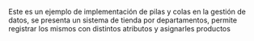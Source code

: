 Este es un ejemplo de implementación de pilas y colas en la gestión de datos, se presenta un sistema de tienda por departamentos, permite registrar los mismos con distintos atributos y asignarles productos
